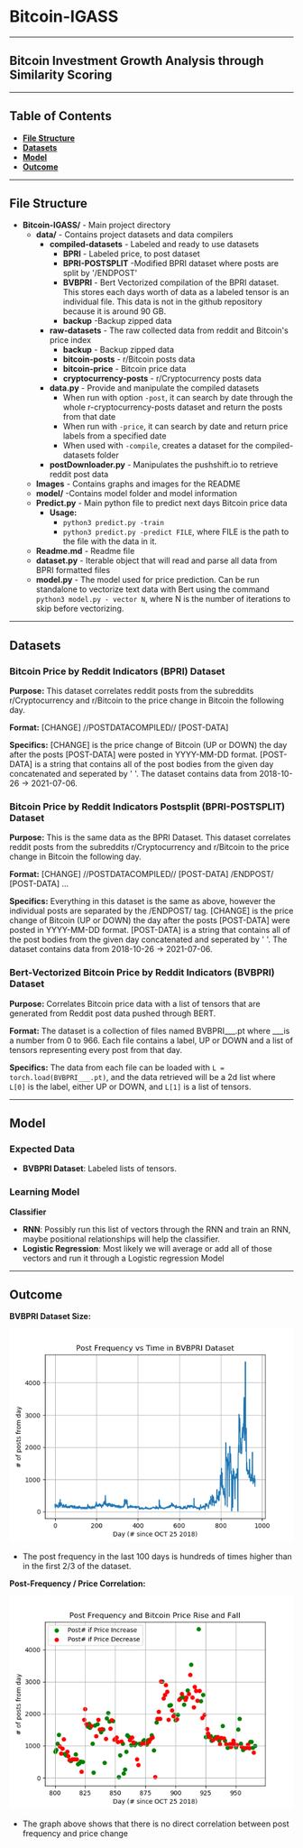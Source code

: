 # Bitcoin-IGASS
* **
## Bitcoin Investment Growth Analysis through Similarity Scoring
* **
## Table of Contents
* **[File Structure](https://github.com/Sam-Chanow/Bitcoin-IGASS#file-structure)**
* **[Datasets](https://github.com/Sam-Chanow/Bitcoin-IGASS#datasets)**
* **[Model](https://github.com/Sam-Chanow/Bitcoin-IGASS#model)**
* **[Outcome](https://github.com/Sam-Chanow/Bitcoin-IGASS#outcome)**
* **
## File Structure
* **Bitcoin-IGASS/** - Main project directory
  * **data/** - Contains project datasets and data compilers
    * **compiled-datasets** - Labeled and ready to use datasets 
      * **BPRI** - Labeled price, to post dataset 
      * **BPRI-POSTSPLIT** -Modified BPRI dataset where posts are split by '/ENDPOST'
      * **BVBPRI** - Bert Vectorized compilation of the BPRI dataset. This stores each days worth of data as a labeled tensor is an individual file. This data is not in the github repository because it is around 90 GB.
      * **backup** -Backup zipped data
    * **raw-datasets** - The raw collected data from reddit and Bitcoin's price index
      * **backup** - Backup zipped data
      * **bitcoin-posts** - r/Bitcoin posts data
      * **bitcoin-price** - Bitcoin price data
      * **cryptocurrency-posts** - r/Cryptocurrency posts data
    * **data.py** - Provide and manipulate the compiled datasets
      * When run with option ```-post```, it can search by date through the whole r-cryptocurrency-posts dataset and return the posts from that date
      * When run with ```-price```, it can search by date and return price labels from a specified date
      * When used with ```-compile```, creates a dataset for the compiled-datasets folder
    * **postDownloader.py** - Manipulates the pushshift.io to retrieve reddit post data
  * **Images** - Contains graphs and images for the README
  * **model/** -Contains model folder and model information
  * **Predict.py** - Main python file to predict next days Bitcoin price data
    * **Usage:**
      * ```python3 predict.py -train```
      * ```python3 predict.py -predict FILE```, where FILE is the path to the file with the data in it.
  * **Readme.md** - Readme file
  * **dataset.py** - Iterable object that will read and parse all data from BPRI formatted files
  * **model.py** - The model used for price prediction. Can be run standalone to vectorize text data with Bert using the command ```python3 model.py - vector N```, where N is the number of iterations to skip before vectorizing.
* **
## Datasets
### Bitcoin Price by Reddit Indicators (BPRI) Dataset
**Purpose:**
This dataset correlates reddit posts from the subreddits r/Cryptocurrency and r/Bitcoin to the price change in Bitcoin the following day.

**Format:** [CHANGE] //POSTDATACOMPILED// [POST-DATA]

**Specifics:** [CHANGE] is the price change of Bitcoin (UP or DOWN) the day after the posts [POST-DATA] were posted in YYYY-MM-DD format. [POST-DATA] is a string that contains all of the post bodies from the given day concatenated and seperated by ' '. The dataset contains data from 2018-10-26 -> 2021-07-06.

### Bitcoin Price by Reddit Indicators Postsplit (BPRI-POSTSPLIT) Dataset
**Purpose:** This is the same data as the BPRI Dataset. This dataset correlates reddit posts from the subreddits r/Cryptocurrency and r/Bitcoin to the price change in Bitcoin the following day.

**Format:** [CHANGE] //POSTDATACOMPILED// [POST-DATA] /ENDPOST/ [POST-DATA] ...

**Specifics:** Everything in this dataset is the same as above, however the individual posts are separated by the /ENDPOST/ tag. [CHANGE] is the price change of Bitcoin (UP or DOWN) the day after the posts [POST-DATA] were posted in YYYY-MM-DD format. [POST-DATA] is a string that contains all of the post bodies from the given day concatenated and seperated by ' '. The dataset contains data from 2018-10-26 -> 2021-07-06.

### Bert-Vectorized Bitcoin Price by Reddit Indicators (BVBPRI) Dataset
**Purpose:** Correlates Bitcoin price data with a list of tensors that are generated from Reddit post data pushed through BERT.

**Format:** The dataset is a collection of files named BVBPRI___.pt where ___is a number from 0 to 966. Each file contains a label, UP or DOWN and a list of tensors representing every post from that day.

**Specifics:** The data from each file can be loaded with ```L = torch.load(BVBPRI___.pt)```, and the data retrieved will be a 2d list where ```L[0]``` is the label, either UP or DOWN, and ```L[1]``` is a list of tensors.
* **
## Model
### Expected Data
* **BVBPRI Dataset**: Labeled lists of tensors.
### Learning Model
**Classifier**
* **RNN**: Possibly run this list of vectors through the RNN and train an RNN, maybe positional relationships will help the classifier.
* **Logistic Regression**: Most likely we will average or add all of those vectors and run it through a Logistic regression Model
* **

## Outcome

**BVBPRI Dataset Size:**

![Graph of BVBPRI datset size per day to day](images/datafrequency.png)

* The post frequency in the last 100 days is hundreds of times higher than in the first 2/3 of the dataset.

**Post-Frequency / Price Correlation:**

![Graph of BVBPRI PostFrequency to Price Increase](images/dualGraphUpDOWN.png)

* The graph above shows that there is no direct correlation between post frequency and price change

